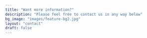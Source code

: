 ```yaml
---
title: "Want more information?"
description: "Please feel free to contact us in any way below"
bg_image: "images/feature-bg2.jpg"
layout: "contact"
draft: false
---
```

